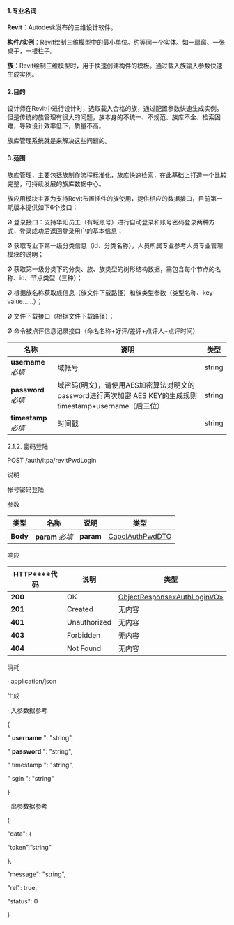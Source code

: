 #### 1.专业名词

**Revit**：Autodesk发布的三维设计软件。

**构件/实例**：Revit绘制三维模型中的最小单位。约等同一个实体。如一扇窗、一张桌子，一根柱子。

**族**：Revit绘制三维模型时，用于快速创建构件的模板。通过载入族输入参数快速生成实例。

#### 2.目的

设计师在Revit中进行设计时，选取载入合格的族，通过配置参数快速生成实例。但是传统的族管理有很大的问题，族本身的不统一、不规范、族库不全、检索困难，导致设计效率低下，质量不高。

族库管理系统就是来解决这些问题的。

#### 3.范围

族库管理，主要包括族制作流程标准化，族库快速检索，在此基础上打造一个比较完整，可持续发展的族库数据中心。



族应用模块主要为支持Revit布置插件的族使用，提供相应的数据接口，目前第一期版本提供如下6个接口：

Ø  登录接口：支持华阳员工（有域账号）进行自动登录和账号密码登录两种方式，登录成功后返回登录用户的基本信息；

Ø  获取专业下第一级分类信息（id、分类名称），人员所属专业参考人员专业管理模块的说明；

Ø  获取第一级分类下的分类、族、族类型的树形结构数据，需包含每个节点的名称、id、节点类型（三种）；

Ø  根据族名称获取族信息（族文件下载路径）和族类型参数（类型名称、key-value……）；

Ø  文件下载接口（根据文件下载路径）；

Ø  命令被点评信息记录接口（命名名称+好评/差评+点评人+点评时间）





| **名称**                | **说明**                                                     | **类型** |
| ----------------------- | ------------------------------------------------------------ | -------- |
| **username**    *必填*  | 域帐号                                                       | string   |
| **password**    *必填*  | 域密码(明文)，请使用AES加密算法对明文的password进行两次加密    AES KEY的生成规则timestamp+username（后三位） | string   |
| **timestamp**    *必填* | 时间戳                                                       | string   |

2.1.2. 密码登陆

POST /auth/ltpa/revitPwdLogin

说明

帐号密码登陆

参数

| **类型** | **名称**            | **说明**  | **类型**                                  |
| -------- | ------------------- | --------- | ----------------------------------------- |
| **Body** | **param**    *必填* | **param** | [CapolAuthPwdDTO](#_3.4._CapolAuthPwdDTO) |

响应

| **HTTP****代码** | **说明**     | **类型**                                                     |
| ---------------- | ------------ | ------------------------------------------------------------ |
| **200**          | OK           | [ObjectResponse«AuthLoginVO»](file:///D:\new_work\copal_cloud_project\revit-master\revit-server\docs\asciidoc\html\all.html#_a236619f96fc116d7500a0414e4949db) |
| **201**          | Created      | 无内容                                                       |
| **401**          | Unauthorized | 无内容                                                       |
| **403**          | Forbidden    | 无内容                                                       |
| **404**          | Not   Found  | 无内容                                                       |

消耗

·         application/json

生成

·         入参数据参考

{

  " **username** ": "string",

  " **password** ": "string",

  " timestamp ": "string",  

" sgin ": "string"

}

 

·         出参数据参考

{

  "data": {

“token”:”string”

},

  "message": "string",

  "rel": true,

  "status": 0

}

 





